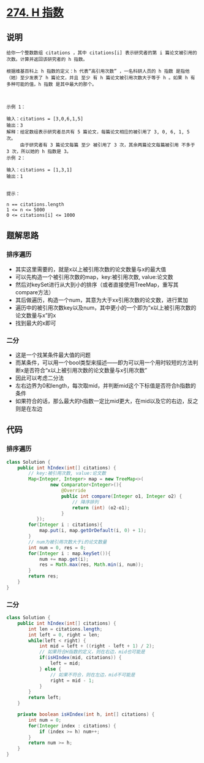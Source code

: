 # [274. H 指数](https://leetcode.cn/problems/h-index/description/)

## 说明

```
给你一个整数数组 citations ，其中 citations[i] 表示研究者的第 i 篇论文被引用的次数。计算并返回该研究者的 h 指数。

根据维基百科上 h 指数的定义：h 代表“高引用次数” ，一名科研人员的 h 指数 是指他（她）至少发表了 h 篇论文，并且 至少 有 h 篇论文被引用次数大于等于 h 。如果 h 有多种可能的值，h 指数 是其中最大的那个。

 

示例 1：

输入：citations = [3,0,6,1,5]
输出：3 
解释：给定数组表示研究者总共有 5 篇论文，每篇论文相应的被引用了 3, 0, 6, 1, 5 次。
     由于研究者有 3 篇论文每篇 至少 被引用了 3 次，其余两篇论文每篇被引用 不多于 3 次，所以她的 h 指数是 3。
示例 2：

输入：citations = [1,3,1]
输出：1
 

提示：

n == citations.length
1 <= n <= 5000
0 <= citations[i] <= 1000
```

## 题解思路

### 排序遍历

- 其实这里需要的，就是x以上被引用次数的论文数量与x的最大值
- 可以先构造一个被引用次数的map，key:被引用次数, value:论文数
- 然后对keySet进行从大到小的排序（或者直接使用TreeMap，重写其compare方法）
- 其后做遍历，构造一个num，其意为大于xx引用次数的论文数，进行累加
- 遍历中的被引用次数key以及num，其中更小的一个即为“x以上被引用次数的论文数量与x”的x
- 找到最大的x即可

### 二分

- 这是一个找某条件最大值的问题
- 而某条件，可以用一个bool类型来描述——即为可以用一个用时较短的方法判断x是否符合“x以上被引用次数的论文数量与x引用次数”
- 因此可以考虑二分法
- 左右边界为0和length，每次取mid，并判断mid这个下标值是否符合h指数的条件
- 如果符合的话，那么最大的h指数一定比mid更大，在mid以及它的右边，反之则是在左边

## 代码

### 排序遍历

```Java
class Solution {
    public int hIndex(int[] citations) {
        // key:被引用次数, value:论文数
        Map<Integer, Integer> map = new TreeMap<>(
				new Comparator<Integer>(){
        			@Override
        			public int compare(Integer o1, Integer o2) {
        				// 降序排列
        				return (int) (o2-o1);
        			}
           });
        for(Integer i : citations){
            map.put(i, map.getOrDefault(i, 0) + 1);
        }
        // num为被引用次数大于i的论文数量
        int num = 0, res = 0;
        for(Integer i : map.keySet()){
            num += map.get(i);
            res = Math.max(res, Math.min(i, num));
        }
        return res;
    }
}
```

### 二分

```Java
class Solution {
    public int hIndex(int[] citations) {
        int len = citations.length;
        int left = 0, right = len;
        while(left < right) {
            int mid = left + ((right - left + 1) / 2);
            // 如果符合H指数的定义，则在右边，mid也可能是
            if(isHIndex(mid, citations)) {
                left = mid;
            } else {
                // 如果不符合，则在左边，mid不可能是
                right = mid - 1;
            }
        }
        return left;
    }

    private boolean isHIndex(int h, int[] citations) {
        int num = 0;
        for(Integer index : citations) {
            if (index >= h) num++;
        }
        return num >= h;
    }
}
```


